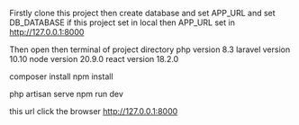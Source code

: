Firstly clone this project then 
create database and set APP_URL and set DB_DATABASE 
if this project set in local then APP_URL set in http://127.0.0.1:8000

Then open then terminal of project directory 
php version 8.3
laravel version 10.10
node version 20.9.0 
react version 18.2.0

composer install
npm install

php artisan serve
npm run dev

this url click the browser
http://127.0.0.1:8000
